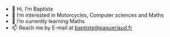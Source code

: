 - 👋 Hi, I’m Baptiste
- 👀 I’m interested in Motorcycles, Computer sciences and Maths
- 🌱 I’m currently learning Maths
- 📫 Reach me by E-mail at baptiste@paqueriaud.fr

<!---
Hathek/Hathek is a ✨ special ✨ repository because its `README.md` (this file) appears on your GitHub profile.
You can click the Preview link to take a look at your changes.
--->
